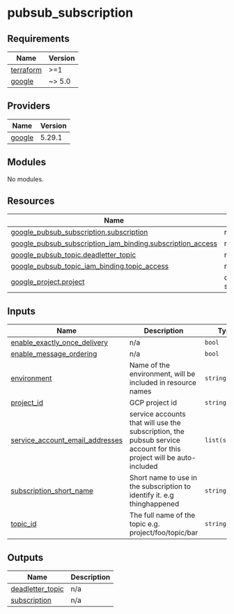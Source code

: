 # pubsub_subscription

<!-- BEGINNING OF PRE-COMMIT-TERRAFORM DOCS HOOK -->
## Requirements

| Name | Version |
|------|---------|
| <a name="requirement_terraform"></a> [terraform](#requirement\_terraform) | >=1 |
| <a name="requirement_google"></a> [google](#requirement\_google) | ~> 5.0 |

## Providers

| Name | Version |
|------|---------|
| <a name="provider_google"></a> [google](#provider\_google) | 5.29.1 |

## Modules

No modules.

## Resources

| Name | Type |
|------|------|
| [google_pubsub_subscription.subscription](https://registry.terraform.io/providers/hashicorp/google/latest/docs/resources/pubsub_subscription) | resource |
| [google_pubsub_subscription_iam_binding.subscription_access](https://registry.terraform.io/providers/hashicorp/google/latest/docs/resources/pubsub_subscription_iam_binding) | resource |
| [google_pubsub_topic.deadletter_topic](https://registry.terraform.io/providers/hashicorp/google/latest/docs/resources/pubsub_topic) | resource |
| [google_pubsub_topic_iam_binding.topic_access](https://registry.terraform.io/providers/hashicorp/google/latest/docs/resources/pubsub_topic_iam_binding) | resource |
| [google_project.project](https://registry.terraform.io/providers/hashicorp/google/latest/docs/data-sources/project) | data source |

## Inputs

| Name | Description | Type | Default | Required |
|------|-------------|------|---------|:--------:|
| <a name="input_enable_exactly_once_delivery"></a> [enable\_exactly\_once\_delivery](#input\_enable\_exactly\_once\_delivery) | n/a | `bool` | `false` | no |
| <a name="input_enable_message_ordering"></a> [enable\_message\_ordering](#input\_enable\_message\_ordering) | n/a | `bool` | `false` | no |
| <a name="input_environment"></a> [environment](#input\_environment) | Name of the environment, will be included in resource names | `string` | n/a | yes |
| <a name="input_project_id"></a> [project\_id](#input\_project\_id) | GCP project id | `string` | n/a | yes |
| <a name="input_service_account_email_addresses"></a> [service\_account\_email\_addresses](#input\_service\_account\_email\_addresses) | service accounts that will use the subscription, the pubsub service account for this project will be auto-included | `list(string)` | n/a | yes |
| <a name="input_subscription_short_name"></a> [subscription\_short\_name](#input\_subscription\_short\_name) | Short name to use in the subscription to identify it. e.g thinghappened | `string` | n/a | yes |
| <a name="input_topic_id"></a> [topic\_id](#input\_topic\_id) | The full name of the topic e.g. project/foo/topic/bar | `string` | n/a | yes |

## Outputs

| Name | Description |
|------|-------------|
| <a name="output_deadletter_topic"></a> [deadletter\_topic](#output\_deadletter\_topic) | n/a |
| <a name="output_subscription"></a> [subscription](#output\_subscription) | n/a |
<!-- END OF PRE-COMMIT-TERRAFORM DOCS HOOK -->
